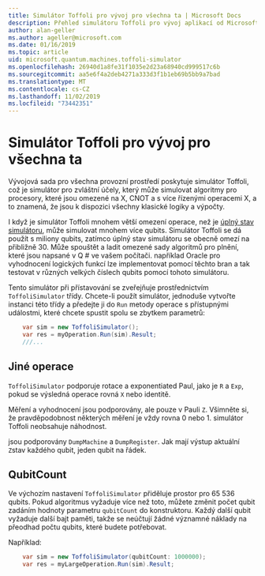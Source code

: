 ```yaml
---
title: Simulátor Toffoli pro vývoj pro všechna ta | Microsoft Docs
description: Přehled simulátoru Toffoli pro vývoj aplikací od Microsoftu
author: alan-geller
ms.author: ageller@microsoft.com
ms.date: 01/16/2019
ms.topic: article
uid: microsoft.quantum.machines.toffoli-simulator
ms.openlocfilehash: 26940d1a8fe31f1035e2d23a68940cd999517c6b
ms.sourcegitcommit: aa5e6f4a2deb4271a333d3f1b1eb69b5bb9a7bad
ms.translationtype: MT
ms.contentlocale: cs-CZ
ms.lasthandoff: 11/02/2019
ms.locfileid: "73442351"
---
```

# <a name="quantum-development-kit-toffoli-simulator"></a>Simulátor Toffoli pro vývoj pro všechna ta

Vývojová sada pro všechna provozní prostředí poskytuje simulátor Toffoli, což je simulátor pro zvláštní účely, který může simulovat algoritmy pro procesory, které jsou omezené na X, CNOT a s více řízenými operacemi X, a to znamená, že jsou k dispozici všechny klasické logiky a výpočty.

I když je simulátor Toffoli mnohem větší omezení operace, než je [úplný stav simulátoru](xref:microsoft.quantum.machines.full-state-simulator), může simulovat mnohem více qubits.
Simulátor Toffoli se dá použít s miliony qubits, zatímco úplný stav simulátoru se obecně omezí na přibližně 30.
Může spouštět a ladit omezené sady algoritmů pro plnění, které jsou napsané v Q # ve vašem počítači. například Oracle pro vyhodnocení logických funkcí lze implementovat pomocí těchto bran a tak testovat v různých velkých číslech qubits pomocí tohoto simulátoru.

Tento simulátor při přístavování se zveřejňuje prostřednictvím `ToffoliSimulator` třídy.
Chcete-li použít simulátor, jednoduše vytvořte instanci této třídy a předejte ji do `Run` metody operace s přístupnými událostmi, které chcete spustit spolu se zbytkem parametrů:

```csharp
    var sim = new ToffoliSimulator();
    var res = myOperation.Run(sim).Result;
    ///...
```

## <a name="other-operations"></a>Jiné operace

`ToffoliSimulator` podporuje rotace a exponentiated Paul, jako je `R` a `Exp`, pokud se výsledná operace rovná `X` nebo identitě.

Měření a vyhodnocení jsou podporovány, ale pouze v Pauli `Z`.
Všimněte si, že pravděpodobnost některých měření je vždy rovna 0 nebo 1. simulátor Toffoli neobsahuje náhodnost.

jsou podporovány `DumpMachine` a `DumpRegister`.
Jak mají výstup aktuální `Z`stav každého qubit, jeden qubit na řádek.

## <a name="qubitcount"></a>QubitCount

Ve výchozím nastavení `ToffoliSimulator` přiděluje prostor pro 65 536 qubits.
Pokud algoritmus vyžaduje více než toto, můžete změnit počet qubit zadáním hodnoty parametru `qubitCount` do konstruktoru.
Každý další qubit vyžaduje další bajt paměti, takže se neúčtují žádné významné náklady na přeodhad počtu qubits, které budete potřebovat.

Například:

```csharp
    var sim = new ToffoliSimulator(qubitCount: 1000000);
    var res = myLargeOperation.Run(sim).Result;
```
